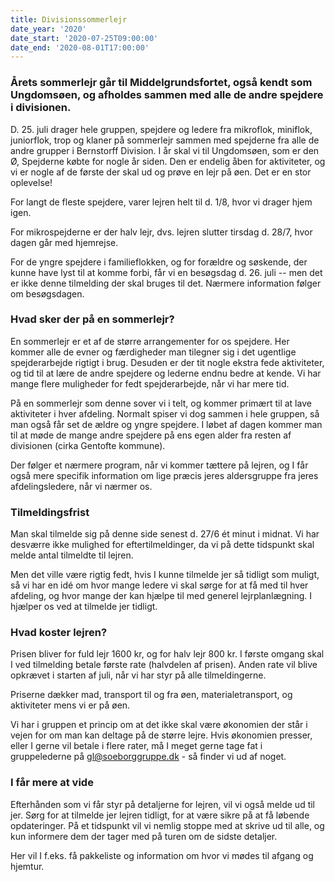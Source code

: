 ```yaml
---
title: Divisionssommerlejr
date_year: '2020'
date_start: '2020-07-25T09:00:00'
date_end: '2020-08-01T17:00:00'
---
```

### Årets sommerlejr går til Middelgrundsfortet, også kendt som Ungdomsøen, og afholdes sammen med alle de andre spejdere i divisionen.

D. 25. juli drager hele gruppen, spejdere og ledere fra mikroflok, miniflok, juniorflok, trop og klaner på sommerlejr sammen med spejderne fra alle de andre grupper i Bernstorff Division. I år skal vi til Ungdomsøen, som er den Ø, Spejderne købte for nogle år siden. Den er endelig åben for aktiviteter, og vi er nogle af de første der skal ud og prøve en lejr på øen. Det er en stor oplevelse!

For langt de fleste spejdere, varer lejren helt til d. 1/8, hvor vi drager hjem igen.

For mikrospejderne er der halv lejr, dvs. lejren slutter tirsdag d. 28/7, hvor dagen går med hjemrejse.

For de yngre spejdere i familieflokken, og for forældre og søskende, der kunne have lyst til at komme forbi, får vi en besøgsdag d. 26. juli -- men det er ikke denne tilmelding der skal bruges til det. Nærmere information følger om besøgsdagen.

### Hvad sker der på en sommerlejr?

En sommerlejr er et af de større arrangementer for os spejdere. Her kommer alle de evner og færdigheder man tilegner sig i det ugentlige spejderarbejde rigtigt i brug. Desuden er der tit nogle ekstra fede aktiviteter, og tid til at lære de andre spejdere og lederne endnu bedre at kende. Vi har mange flere muligheder for fedt spejderarbejde, når vi har mere tid.

På en sommerlejr som denne sover vi i telt, og kommer primært til at lave aktiviteter i hver afdeling. Normalt spiser vi dog sammen i hele gruppen, så man også får set de ældre og yngre spejdere. I løbet af dagen kommer man til at møde de mange andre spejdere på ens egen alder fra resten af divisionen (cirka Gentofte kommune).

Der følger et nærmere program, når vi kommer tættere på lejren, og I får også mere specifik information om lige præcis jeres aldersgruppe fra jeres afdelingsledere, når vi nærmer os.

### Tilmeldingsfrist

Man skal tilmelde sig på denne side senest d. 27/6 ét minut i midnat. Vi har desværre ikke mulighed for eftertilmeldinger, da vi på dette tidspunkt skal melde antal tilmeldte til lejren.

Men det ville være rigtig fedt, hvis I kunne tilmelde jer så tidligt som muligt, så vi har en idé om hvor mange ledere vi skal sørge for at få med til hver afdeling, og hvor mange der kan hjælpe til med generel lejrplanlægning. I hjælper os ved at tilmelde jer tidligt.

### Hvad koster lejren?

Prisen bliver for fuld lejr 1600 kr, og for halv lejr 800 kr. I første omgang skal I ved tilmelding betale første rate (halvdelen af prisen). Anden rate vil blive opkrævet i starten af juli, når vi har styr på alle tilmeldingerne.

Priserne dækker mad, transport til og fra øen, materialetransport, og aktiviteter mens vi er på øen.

Vi har i gruppen et princip om at det ikke skal være økonomien der står i vejen for om man kan deltage på de større lejre. Hvis økonomien presser, eller I gerne vil betale i flere rater, må I meget gerne tage fat i gruppelederne på gl@soeborggruppe.dk - så finder vi ud af noget.

### I får mere at vide

Efterhånden som vi får styr på detaljerne for lejren, vil vi også melde ud til jer. Sørg for at tilmelde jer lejren tidligt, for at være sikre på at få løbende opdateringer. På et tidspunkt vil vi nemlig stoppe med at skrive ud til alle, og kun informere dem der tager med på turen om de sidste detaljer.

Her vil I f.eks. få pakkeliste og information om hvor vi mødes til afgang og hjemtur.
